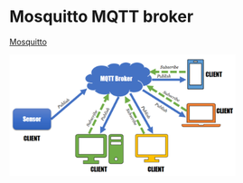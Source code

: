 # Mosquitto MQTT broker

[Mosquitto](https://mosquitto.org)

<img src="../images/MosquittoMQTTArchitecture.png" width="400" title="MQTT broker">
